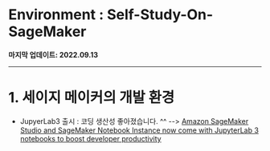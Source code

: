 # Environment : Self-Study-On-SageMaker

**마지막 업데이트: 2022.09.13**


---

# 1. 세이지 메이커의 개발 환경

- JupyerLab3 출시 : 코딩 생산성 좋아졌습니다. ^^  --> [Amazon SageMaker Studio and SageMaker Notebook Instance now come with JupyterLab 3 notebooks to boost developer productivity](https://aws.amazon.com/blogs/machine-learning/amazon-sagemaker-studio-and-sagemaker-notebook-instance-now-come-with-jupyterlab-3-notebooks-to-boost-developer-productivity/)

